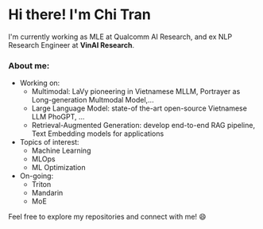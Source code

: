 # Hi there! I'm Chi Tran
I'm currently working  as MLE at Qualcomm AI Research, and  ex NLP Research Engineer at **VinAI Research**.

### About me:
- Working on:
  - Multimodal: LaVy pioneering in Vietnamese MLLM, Portrayer as Long-generation Multmodal Model,... 
  - Large Language Model: state-of the-art open-source Vietnamese LLM PhoGPT, ...
  - Retrieval-Augmented Generation: develop end-to-end RAG pipeline, Text Embedding models for applications  
- Topics of interest:
  - Machine Learning
  - MLOps 
  - ML Optimization
- On-going:
  - Triton
  - Mandarin
  - MoE

Feel free to explore my repositories and connect with me! 😄
